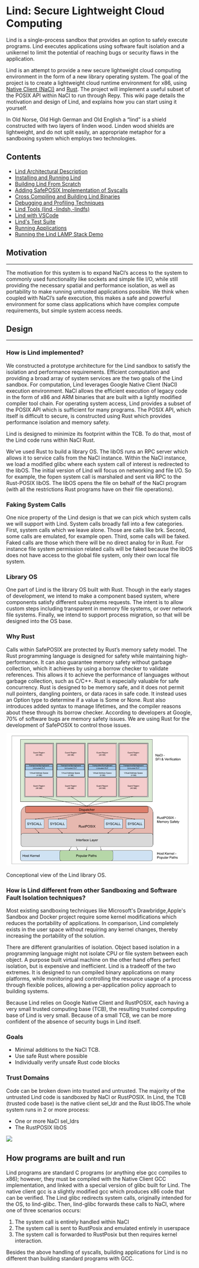 

# **Lind: Secure Lightweight Cloud Computing**

Lind is a single-process sandbox that provides an option to safely execute programs. Lind executes applications using software fault isolation and a unikernel to limit the potential of reaching bugs or security flaws in the application.

Lind is an attempt to provide a new secure lightweight cloud computing environment in the form of a new library operating system. The goal of the project is to create a lightweight cloud runtime environment for x86, using [Native Client (NaCl)](https://en.wikipedia.org/wiki/Google_Native_Client) and [Rust](https://www.rust-lang.org/). The project will implement a useful subset of the POSIX API within NaCl to run through Repy. This wiki page details the motivation and design of Lind, and explains how you can start using it yourself.

In Old Norse, Old High German and Old English a “lind” is a shield constructed with two layers of linden wood. Linden wood shields are lightweight, and do not split easily, an appropriate metaphor for a sandboxing system which employs two technologies.


## Contents

* [Lind Architectural Description](./Lind-Architectural-Description.md)
* [Installing and Running Lind](./Installing-and-Running-Lind.md)
* [Building Lind From Scratch](./Building-Lind-From-Scratch.md)
* [Adding SafePOSIX Implementation of Syscalls](./Adding-SafePOSIX-Implementation-of-Syscalls.md)
* [Cross Compiling and Building Lind Binaries](./Cross-Compiling-and-Building-Lind-Binaries.md)
* [Debugging and Profiling Techniques](./Debugging-and-Profiling-Techniques.md)
* [Lind Tools (lind,-lindsh,-lindfs)](./Lind-Tools-(lind,-lindsh,-lindfs).md)
* [Lind with VSCode](./Lind-with-VSCode.md)
* [Lind's Test Suite](./Lind's-Test-Suite.md)
* [Running Applications](./Running-Applications.md)
* [Running the Lind LAMP Stack Demo](./Running-the-Lind-LAMP-Stack-Demo.md)


## **Motivation**



---


The motivation for this system is to expand NaCl’s access to the system to commonly used functionality like sockets and simple file I/O, while still providing the necessary spatial and performance isolation, as well as portability to make running untrusted applications possible. We think when coupled with NaCl’s safe execution, this makes a safe and powerful environment for some class applications which have complex compute requirements, but simple system access needs.


## **Design**



---

### **How is Lind implemented?**
We constructed a prototype architecture for the Lind sandbox to satisfy the isolation and performance requirements. Efficient computation and providing a broad array of system services are the two goals of the Lind sandbox. For computation, Lind leverages ​Google Native Client (NaCl) execution environment. NaCl allows the efficient execution of legacy code in the form of x86 and ARM binaries that are built with a lightly modified compiler tool chain. For operating system access, Lind provides a subset of the POSIX API which is sufficient for many programs. The POSIX API, which itself is difficult to secure, is constructed using Rust which provides performance isolation and memory safety.


Lind is designed to minimize its footprint within the TCB. To do that, most of the Lind code runs within NaCl Rust.

We’ve used Rust to build a library OS. The libOS runs an RPC server which allows it to service calls from the NaCl instance. Within the NaCl instance, we load a modified glibc where each system call of interest is redirected to the libOS. The initial version of Lind will focus on networking and file I/O. So for example, the fopen system call is marshaled and sent via RPC to the Rust-POSIX libOS. The  libOS opens the file on behalf of the NaCl program (with all the restrictions Rust programs have on their file operations).


### **Faking System Calls**

One nice property of the Lind design is that we can pick which system calls we will support with Lind. System calls broadly fall into a few categories. First, system calls which we leave alone. Those are calls like brk. Second, some calls are emulated, for example open. Third, some calls will be faked. Faked calls are those which there will be no direct analog for in Rust. For instance file system permission related calls will be faked because the libOS does not have access to the global file system, only their own local file system.


### **Library OS**

One part of Lind is the library OS built with Rust. Though in the early stages of development, we intend to make a component based system, where components satisfy different subsystems requests. The intent is to allow custom steps including transparent in memory file systems, or over network file systems. Finally, we intend to support process migration, so that will be designed into the OS base.


### **Why Rust**

Calls within SafePOSIX are protected by Rust’s memory safety model. The Rust programming language is designed for safety while maintaining high-performance. It can also guarantee memory safety without garbage collection, which it achieves by using a borrow checker to validate references. This allows it to achieve the performance of languages without garbage collection, such as C/C++. Rust is especially valuable for safe concurrency.
Rust is designed to be memory safe, and it does not permit null pointers, dangling pointers, or data races in safe code. It instead uses an Option type to determine if a value is Some or None. Rust also introduces added syntax to manage lifetimes, and the compiler reasons about these through its borrow checker. According to developers at Google, 70% of software bugs are memory safety issues. We are using Rust for the development of SafePOSIX to control those issues.

![](./assets/lind-arch.png)

Conceptional view of the Lind library OS.

### **How is Lind different from other Sandboxing and Software Fault Isolation techniques?**

Most existing sandboxing techniques like ​Microsoft's Drawbridge, ​Apple's Sandbox and ​Docker project require some kernel modifications which reduces the portability of applications. In comparison, Lind completely exists in the user space without requiring any kernel changes, thereby increasing the portability of the solution.

There are different granularities of isolation. Object based isolation in a programming language might not isolate CPU or file system between each object. A purpose built virtual machine on the other hand offers perfect isolation, but is expensive and inefficient. Lind is a tradeoff of the two extremes. It is designed to run compiled binary applications on many platforms, while monitoring and controlling the resource usage of a process through flexible polices, allowing a per-application policy approach to building systems.

Because Lind relies on ​Google Native Client and RustPOSIX, each having a very small trusted computing base (TCB), the resulting trusted computing base of Lind is very small. Because of a small TCB, we can be more confident of the absence of security bugs in Lind itself.



### **Goals**



*   Minimal additions to the NaCl TCB.
*   Use safe Rust where possible
*   Individually verify unsafe Rust code blocks


### **Trust Domains**

Code can be broken down into trusted and untrusted. The majority of the untrusted Lind code is sandboxed by NaCl or RustPOSIX. In Lind, the TCB (trusted code base) is the native client sel_ldr and the Rust libOS.The whole system runs in 2 or more process:

*   One or more NaCl sel_ldrs
*   The RustPOSIX libOS

![](https://seattle.poly.edu/raw-attachment/wiki/Lind/LindDesignDocument%20%281%29.png)




## **How programs are built and run**

Lind programs are standard C programs (or anything else gcc compiles to x86); however, they must be compiled with the Native Client GCC implementation, and linked with a special version of glibc built for Lind. The native client gcc is a slightly modified gcc which produces x86 code that can be verified.
The Lind glibc redirects system calls, originally intended for the OS, to lind-glibc. Then, lind-glibc forwards these calls to NaCl, where one of three scenarios occurs: 
  1. The system call is entirely handled within NaCl
  2. The system call is sent to RustPosix and emulated entirely in userspace
  3. The system call is forwarded to RustPosix but then requires kernel interaction.

Besides the above handling of syscalls, building applications for Lind is no different than building standard programs with GCC.